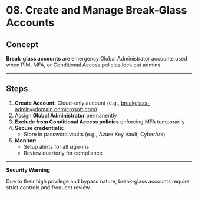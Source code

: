 # 08. Create and Manage Break-Glass Accounts

## Concept

**Break-glass accounts** are emergency Global Administrator accounts used when PIM, MFA, or Conditional Access policies lock out admins.

---


## Steps

1. **Create Account:** Cloud-only account (e.g., breakglass-admin@domain.onmicrosoft.com)  
2. Assign **Global Administrator** permanently  
3. **Exclude from Conditional Access policies** enforcing MFA temporarily  
4. **Secure credentials:**
   - Store in password vaults (e.g., Azure Key Vault, CyberArk)
5. **Monitor:**
   - Setup alerts for all sign-ins
   - Review quarterly for compliance

---

**Security Warning**

Due to their high privilege and bypass nature, break-glass accounts require strict controls and frequent review.

